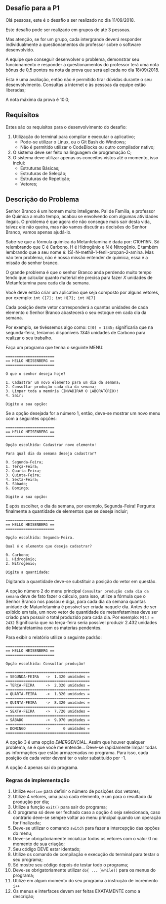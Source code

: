 ## Desafio para a P1

Olá pessoas, este é o desafio a ser realizado no dia 11/09/2018.

Este desafio pode ser realizado em grupos de até 3 pessoas.

Mas atenção, se for um grupo, cada intergrande deverá responder individualmente a questionamentos do professor sobre o software desenvolvido.

A equipe que conseguir desenvolver o problema, demonstrar seu funcionamento e responder a questionamentos do professor terá uma nota bônus de 0,5 pontos na nota da prova que será aplicada no dia 18/09/2018.

Esta é uma avaliação, então não é permitido tirar dúvidas durante o seu desenvolvimento. Consultas a internet e às pessoas da equipe estão liberadas;

A nota máxima da prova é 10.0;

## Requisitos

Estes são os requisitos para o desenvolvimento do desafio:

1. Utilização do terminal para compilar e executar o aplicativo;
    * Pode-se utilizar o Linux, ou o Git Bash do Windows;
    * Não é permitido utilizar o CodeBlocks ou outro compilador nativo;
2. O sistema deve ser feito na linguagem de programação C;
3. O sistema deve utilizar apenas os conceitos vistos até o momento, isso inclui:
    * Estruturas Básicas;
    * Estruturas de Seleção;
    * Estruturas de Repetição;
    * Vetores;

## Descrição do Problema

Senhor Branco é um homem muito inteligente. Pai de Família, e professor de Química a muito tempo, acabou se envolvendo com algumas atividades ilegais. O problema é que agora ele não consegue mais sair desta vida, talvez ele não queira, mas não vamos discutir as decisões do Senhor Branco, vamos apenas ajudá-lo.

Sabe-se que a fórmula quimica da Metanfetamina é dada por: C10H15N. Só relembrando que C é Carbono, H é Hidrogênio e N é Nitrogênio. E também lembrando que a seu nome é: (S)-N-methil-1-fenil-propan-2-amina. Mas não tem problema, não é nossa missão entender de química, essa é a missão do senhor branco.

O grande problema é que o senhor Branco anda perdendo muito tempo tendo que calcular quanto material ele precisa para fazer _X_ unidades de Metanfetamina para cada dia da semana.

Você deve então criar um aplicativo que seja composto por alguns vetores, por exemplo: ```int C[7]; int H[7]; int N[7]```

Cada posição deste vetor corresponderá a quantas unidades de cada elemento o Senhor Branco abastecerá o seu estoque em cada dia da semana.

Por exemplo, se tivéssemos algo como: ```C[0] = 1345;``` significaria que na segunda-feira, teríamos disponíveis _1345_ unidades de Carbono para realizar o seu trabalho.

Faça um programa que tenha o seguinte MENU:

```
======================
== HELLO HEISENBERG ==
======================

O que o senhor deseja hoje?

1. Cadastrar um novo elemento para um dia da semana;
2. Consultar produção cada dia da semana;
3. Limpar toda a memória (INVADIRAM O LABORATÓRIO)!
4. Sair;

Digite a sua opção:
```

Se a opção desejada for a número 1, então, deve-se mostrar um novo menu com a seguintes opções:

```
======================
== HELLO HEISENBERG ==
======================

Opção escolhida: Cadastrar novo elemento!

Para qual dia da semana deseja cadastrar?

0. Segunda-Feira;
1. Terça-Feira;
2. Quarta-Feira;
3. Quinta-Feira;
4. Sexta-Feira;
5. Sábado;
6. Domingo;

Digite a sua opção:
```

E após escolher, o dia da semana, por exemplo, Segunda-Feira! Pergunte finalmente a quantidade de elementos que se deseja incluir;

```
======================
== HELLO HEISENBERG ==
======================

Opção escolhida: Segunda-Feira.

Qual é o elemento que deseja cadastrar?

0. Carbono;
1. Hidrogênio;
2. Nitrogênio;

Digite a quantidade:
```

Digitando a quantidade deve-se substituir a posição do vetor em questão.

A opção número 2 do menu principal ```Consultar produção cada dia da semana``` deve de fato fazer o cálculo, para isso, utilize a fórmula que o Senhor Branco nos passou e diga, para cada dia da semana quantas unidade de Matanfetamina é possível ser criada naquele dia. Antes de ser exibido em tela, um novo vetor de quantidade de metanfetaminas deve ser criado para possuir o total produzido para cada dia. Por exemplo: ```M[1] = 2432``` Significaria que na terça-feira seria possível produzir 2.432 unidades de Metanfetamina com os materias pendentes.

Para exibir o relatório utilize o seguinte padrão:

```
======================
== HELLO HEISENBERG ==
======================

Opção escolhida: Consultar produção!

======================================
= SEGUNDA-FEIRA   ->  1.320 unidades =
======================================
= TERÇA-FEIRA     ->  2.320 unidades =
======================================
= QUARTA-FEIRA    ->  1.320 unidades =
======================================
= QUINTA-FEIRA    ->  8.320 unidades =
======================================
= SEXTA-FEIRA     ->  7.720 unidades =
======================================
= SÁBADO          ->  9.970 unidades =
======================================
= DOMINGO         ->      0 unidades =
======================================
```

A opção 3 é uma opção _EMERGENCIAL_. Assim que houver qualquer problema, se é que você me entende... Deve-se rapidamente limpar todas as informações que estão armazenadas no programa. Para isso, cada posição de cada vetor deverá ter o valor substituido por -1.

A opção 4 apenas sai do programa.

### Regras de implementação

1. Utilize ```#define``` para definir o número de posições dos vetores;
2. Utilize 4 vetores, uma para cada elemento, e um para o resultado da produção por dia;
3. Utilize a função ```exit()``` para sair do programa;
4. O programa só deve ser fechado caso a opção 4 seja selecionada, caso contrário deve-se sempre voltar ao menu principal quando um operação for finalizada;
5. Deve-se utilizar o comando ```switch``` para fazer a intercepção das opções do menu;
6. Deve-se obrigatoriamente inicializar todos os vetores com o valor 0 no momento de sua criação;
7. Seu código DEVE estar identado;
8. Utilize os comando de compilação e execução do terminal para testar o seu programa;
9. Só mostre seu código depois de testar todo o programa;
10. Deve-se obrigatoriamente utilizar ```do{ ... }while()``` para os menus do programa;
11. Utilize em algum momento do seu programa a instrução de incremento ```i++```
12. Os menus e interfaces devem ser feitas EXATAMENTE como a descrição; 